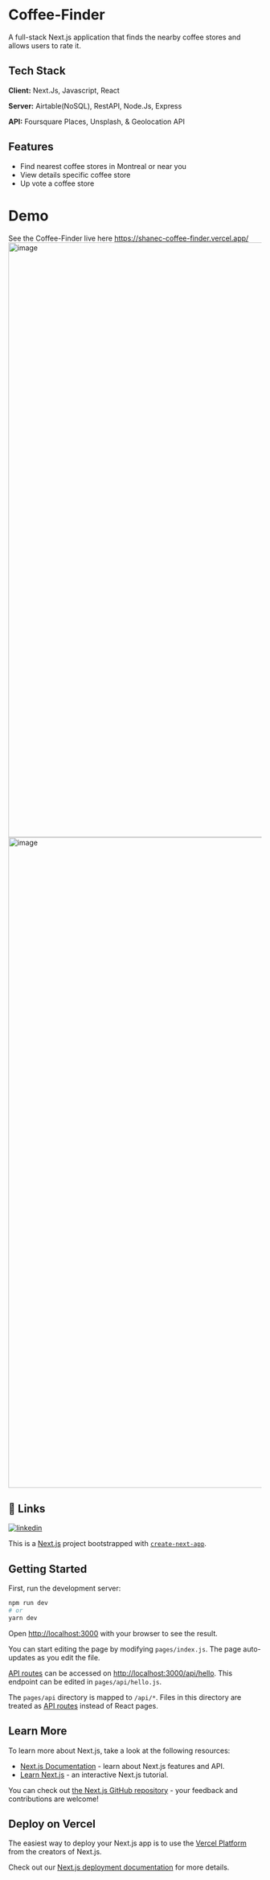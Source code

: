 
# Coffee-Finder

A full-stack Next.js application that finds the nearby coffee stores and allows users to rate it.
## Tech Stack

**Client:** Next.Js, Javascript, React

**Server:** Airtable(NoSQL), RestAPI, Node.Js, Express

**API:** Foursquare Places, Unsplash, & Geolocation API


## Features

- Find nearest coffee stores in Montreal or near you
- View details specific coffee store
- Up vote a coffee store

# Demo
See the Coffee-Finder live here
https://shanec-coffee-finder.vercel.app/
<img width="1183" alt="image" src="https://github.com/CastroShane/coffee-finder/assets/98923162/159341b0-12f8-4bc0-9f89-8be713b13c85">
<img width="1294" alt="image" src="https://github.com/CastroShane/coffee-finder/assets/98923162/7b0233ce-f790-432a-9c75-aec9a0dfafc3">

## 🔗 Links
[![linkedin](https://img.shields.io/badge/linkedin-0A66C2?style=for-the-badge&logo=linkedin&logoColor=white)](https://www.linkedin.com/in/castroshane20/)


This is a [Next.js](https://nextjs.org/) project bootstrapped with [`create-next-app`](https://github.com/vercel/next.js/tree/canary/packages/create-next-app).

## Getting Started

First, run the development server:

```bash
npm run dev
# or
yarn dev
```

Open [http://localhost:3000](http://localhost:3000) with your browser to see the result.

You can start editing the page by modifying `pages/index.js`. The page auto-updates as you edit the file.

[API routes](https://nextjs.org/docs/api-routes/introduction) can be accessed on [http://localhost:3000/api/hello](http://localhost:3000/api/hello). This endpoint can be edited in `pages/api/hello.js`.

The `pages/api` directory is mapped to `/api/*`. Files in this directory are treated as [API routes](https://nextjs.org/docs/api-routes/introduction) instead of React pages.

## Learn More

To learn more about Next.js, take a look at the following resources:

- [Next.js Documentation](https://nextjs.org/docs) - learn about Next.js features and API.
- [Learn Next.js](https://nextjs.org/learn) - an interactive Next.js tutorial.

You can check out [the Next.js GitHub repository](https://github.com/vercel/next.js/) - your feedback and contributions are welcome!

## Deploy on Vercel

The easiest way to deploy your Next.js app is to use the [Vercel Platform](https://vercel.com/new?utm_medium=default-template&filter=next.js&utm_source=create-next-app&utm_campaign=create-next-app-readme) from the creators of Next.js.

Check out our [Next.js deployment documentation](https://nextjs.org/docs/deployment) for more details.
